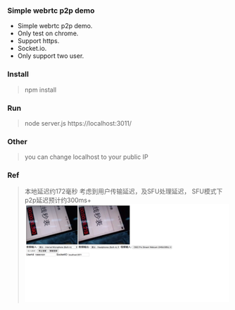 ### Simple webrtc p2p demo
- Simple webrtc p2p demo.  
- Only test on chrome.   
- Support https.  
- Socket.io. 
- Only support two user.

### Install
> npm install

### Run
> node server.js 
> https://localhost:3011/

### Other
> you can change localhost to your public IP

### Ref
> 本地延迟约172毫秒
> 考虑到用户传输延迟，及SFU处理延迟， SFU模式下p2p延迟预计约300ms+
  ![Alt text](https://github.com/jaygno/webrtc-demo/blob/master/public/img/localhost_p2p_latency.png)
